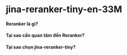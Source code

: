 # jina-reranker-tiny-en-33M

#### Reranker là gì? 

#### Tại sao cần quan tâm đến Reranker?

#### Tại sao chọn jina-reranker-tiny?
